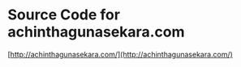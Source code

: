 # Source Code for achinthagunasekara.com

[http://achinthagunasekara.com/](http://achinthagunasekara.com/)
